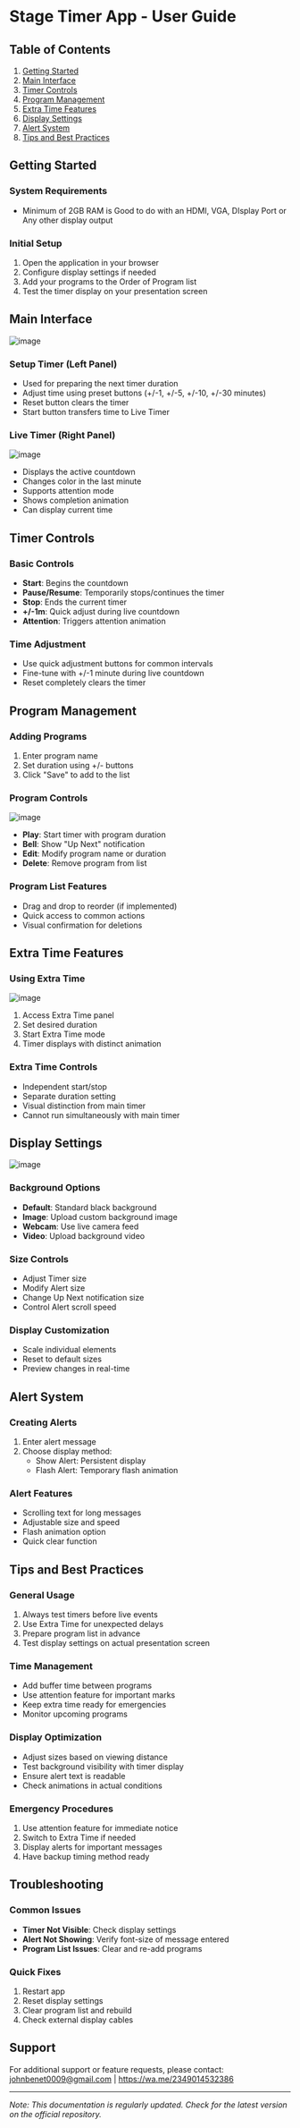 # Stage Timer App - User Guide

## Table of Contents

1. [Getting Started](#getting-started)
2. [Main Interface](#main-interface)
3. [Timer Controls](#timer-controls)
4. [Program Management](#program-management)
5. [Extra Time Features](#extra-time-features)
6. [Display Settings](#display-settings)
7. [Alert System](#alert-system)
8. [Tips and Best Practices](#tips-and-best-practices)

## Getting Started

### System Requirements
- Minimum of 2GB RAM is Good to do with an HDMI, VGA, DIsplay Port or Any other display output

### Initial Setup
1. Open the application in your browser
2. Configure display settings if needed
3. Add your programs to the Order of Program list
4. Test the timer display on your presentation screen

## Main Interface
![image](https://github.com/user-attachments/assets/5e310738-eef8-4694-af6f-e55d23707e3c)

### Setup Timer (Left Panel)
- Used for preparing the next timer duration
- Adjust time using preset buttons (+/-1, +/-5, +/-10, +/-30 minutes)
- Reset button clears the timer
- Start button transfers time to Live Timer

### Live Timer (Right Panel)
![image](https://github.com/user-attachments/assets/256538fa-6b63-41df-96cb-1092180acde9)

- Displays the active countdown
- Changes color in the last minute
- Supports attention mode
- Shows completion animation
- Can display current time

## Timer Controls

### Basic Controls
- **Start**: Begins the countdown
- **Pause/Resume**: Temporarily stops/continues the timer
- **Stop**: Ends the current timer
- **+/-1m**: Quick adjust during live countdown
- **Attention**: Triggers attention animation

### Time Adjustment
- Use quick adjustment buttons for common intervals
- Fine-tune with +/-1 minute during live countdown
- Reset completely clears the timer

## Program Management

### Adding Programs
1. Enter program name
2. Set duration using +/- buttons
3. Click "Save" to add to the list

### Program Controls
![image](https://github.com/user-attachments/assets/47eaa692-708d-4048-8f92-317655c9c621)

- **Play**: Start timer with program duration
- **Bell**: Show "Up Next" notification
- **Edit**: Modify program name or duration
- **Delete**: Remove program from list

### Program List Features
- Drag and drop to reorder (if implemented)
- Quick access to common actions
- Visual confirmation for deletions

## Extra Time Features

### Using Extra Time
![image](https://github.com/user-attachments/assets/eab2a994-0ea6-4bd5-bfcf-e1794650c815)

1. Access Extra Time panel
2. Set desired duration
3. Start Extra Time mode
4. Timer displays with distinct animation

### Extra Time Controls
- Independent start/stop
- Separate duration setting
- Visual distinction from main timer
- Cannot run simultaneously with main timer

## Display Settings
![image](https://github.com/user-attachments/assets/ec52ba98-fdc3-4ea4-90aa-0bd73a539277)

### Background Options
- **Default**: Standard black background
- **Image**: Upload custom background image
- **Webcam**: Use live camera feed
- **Video**: Upload background video

### Size Controls
- Adjust Timer size
- Modify Alert size
- Change Up Next notification size
- Control Alert scroll speed

### Display Customization
- Scale individual elements
- Reset to default sizes
- Preview changes in real-time

## Alert System

### Creating Alerts
1. Enter alert message
2. Choose display method:
   - Show Alert: Persistent display
   - Flash Alert: Temporary flash animation

### Alert Features
- Scrolling text for long messages
- Adjustable size and speed
- Flash animation option
- Quick clear function

## Tips and Best Practices

### General Usage
1. Always test timers before live events
2. Use Extra Time for unexpected delays
3. Prepare program list in advance
4. Test display settings on actual presentation screen

### Time Management
- Add buffer time between programs
- Use attention feature for important marks
- Keep extra time ready for emergencies
- Monitor upcoming programs

### Display Optimization
- Adjust sizes based on viewing distance
- Test background visibility with timer display
- Ensure alert text is readable
- Check animations in actual conditions

### Emergency Procedures
1. Use attention feature for immediate notice
2. Switch to Extra Time if needed
3. Display alerts for important messages
4. Have backup timing method ready

## Troubleshooting

### Common Issues
- **Timer Not Visible**: Check display settings
- **Alert Not Showing**: Verify font-size of message entered
- **Program List Issues**: Clear and re-add programs

### Quick Fixes
1. Restart app
2. Reset display settings
3. Clear program list and rebuild
4. Check external display cables

## Support

For additional support or feature requests, please contact:
johnbenet0009@gmail.com | https://wa.me/2349014532386

---

*Note: This documentation is regularly updated. Check for the latest version on the official repository.*
